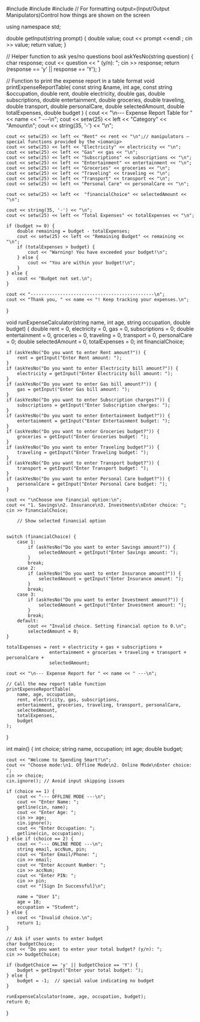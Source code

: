 #include <iostream>
#include <string>
#include <iomanip> // For formatting output=(Input/Output Manipulators)Control how things are shown on the screen 

using namespace std;

double getInput(string prompt) {
    double value;
    cout << prompt <<endl ;
    cin >> value;
    return value;
}

// Helper function to ask yes/no questions
bool askYesNo(string question) {
    char response;
    cout << question << " (y/n): ";
    cin >> response;
    return (response == 'y' || response == 'Y');
}

// Function to print the expense report in a table format
void printExpenseReportTable(
    const string &name,
    int age,
    const string &occupation,
    double rent,
    double electricity,
    double gas,
    double subscriptions,
    double entertainment,
    double groceries,
    double traveling,
    double transport,
    double personalCare,
    double selectedAmount,
    double totalExpenses,
    double budget 
) {
    cout << "\n--- Expense Report Table for " << name << " ---\n";
    cout << setw(25) << left << "Category" << "Amount\n";
    cout << string(35, '-') << "\n";

    cout << setw(25) << left << "Rent" << rent << "\n";// manipulators — special functions provided by the <iomanip>
    cout << setw(25) << left << "Electricity" << electricity << "\n";
    cout << setw(25) << left << "Gas" << gas << "\n";
    cout << setw(25) << left << "Subscriptions" << subscriptions << "\n";
    cout << setw(25) << left << "Entertainment" << entertainment << "\n";
    cout << setw(25) << left << "Groceries" << groceries << "\n";
    cout << setw(25) << left << "Traveling" << traveling << "\n";
    cout << setw(25) << left << "Transport" << transport << "\n";
    cout << setw(25) << left << "Personal Care" << personalCare << "\n";

    cout << setw(25) << left <<  "financialChoice" << selectedAmount << "\n";

    cout << string(35, '-') << "\n";
    cout << setw(25) << left << "Total Expenses" << totalExpenses << "\n";

    if (budget >= 0) {
        double remaining = budget - totalExpenses;
        cout << setw(25) << left << "Remaining Budget" << remaining << "\n";
        if (totalExpenses > budget) {
            cout << "Warning! You have exceeded your budget!\n";
        } else {
            cout << "You are within your budget!\n";
        }
    } else {
        cout << "Budget not set.\n";
    }

    cout << "----------------------------------------------\n";
    cout << "Thank you, " << name << "! Keep tracking your expenses.\n";
}

void runExpenseCalculator(string name, int age, string occupation, double budget) {
    double rent = 0, electricity = 0, gas = 0, subscriptions = 0;
    double entertainment = 0, groceries = 0, traveling = 0, transport = 0, personalCare = 0;
    double selectedAmount = 0, totalExpenses = 0;
    int financialChoice;

    if (askYesNo("Do you want to enter Rent amount?")) {
        rent = getInput("Enter Rent amount: ");
    }
    if (askYesNo("Do you want to enter Electricity bill amount?")) {
        electricity = getInput("Enter Electricity bill amount: ");
    }
    if (askYesNo("Do you want to enter Gas bill amount?")) {
        gas = getInput("Enter Gas bill amount: ");
    }
    if (askYesNo("Do you want to enter Subscription charges?")) {
        subscriptions = getInput("Enter Subscription charges: ");
    }
    if (askYesNo("Do you want to enter Entertainment budget?")) {
        entertainment = getInput("Enter Entertainment budget: ");
    }
    if (askYesNo("Do you want to enter Groceries budget?")) {
        groceries = getInput("Enter Groceries budget: ");
    }
    if (askYesNo("Do you want to enter Traveling budget?")) {
        traveling = getInput("Enter Traveling budget: ");
    }
    if (askYesNo("Do you want to enter Transport budget?")) {
        transport = getInput("Enter Transport budget: ");
    }
    if (askYesNo("Do you want to enter Personal Care budget?")) {
        personalCare = getInput("Enter Personal Care budget: ");
    }

    cout << "\nChoose one financial option:\n";
    cout << "1. Savings\n2. Insurance\n3. Investments\nEnter choice: ";
    cin >> financialChoice;
    
        // Show selected financial option
  

    switch (financialChoice) {
        case 1:
            if (askYesNo("Do you want to enter Savings amount?")) {
                selectedAmount = getInput("Enter Savings amount: ");
            }
            break;
        case 2:
            if (askYesNo("Do you want to enter Insurance amount?")) {
                selectedAmount = getInput("Enter Insurance amount: ");
            }
            break;
        case 3:
            if (askYesNo("Do you want to enter Investment amount?")) {
                selectedAmount = getInput("Enter Investment amount: ");
            }
            break;
        default:
            cout << "Invalid choice. Setting financial option to 0.\n";
            selectedAmount = 0;
    }

    totalExpenses = rent + electricity + gas + subscriptions +
                    entertainment + groceries + traveling + transport + personalCare +
                    selectedAmount;

    cout << "\n--- Expense Report for " << name << " ---\n";

    // Call the new report table function
    printExpenseReportTable(
        name, age, occupation,
        rent, electricity, gas, subscriptions,
        entertainment, groceries, traveling, transport, personalCare,
        selectedAmount,
        totalExpenses,
        budget
    );
}

int main() {
    int choice;
    string name, occupation;
    int age;
    double budget;

    cout << "Welcome to Spending Smart!\n";
    cout << "Choose mode:\n1. Offline Mode\n2. Online Mode\nEnter choice: ";
    cin >> choice;
    cin.ignore(); // Avoid input skipping issues

    if (choice == 1) {
        cout << "--- OFFLINE MODE ---\n";
        cout << "Enter Name: ";
        getline(cin, name);
        cout << "Enter Age: ";
        cin >> age;
        cin.ignore();
        cout << "Enter Occupation: ";
        getline(cin, occupation);
    } else if (choice == 2) {
        cout << "--- ONLINE MODE ---\n";
        string email, accNum, pin;
        cout << "Enter Email/Phone: ";
        cin >> email;
        cout << "Enter Account Number: ";
        cin >> accNum;
        cout << "Enter PIN: ";
        cin >> pin;
        cout << "[Sign In Successful]\n";

        name = "User 1";
        age = 18;
        occupation = "Student";
    } else {
        cout << "Invalid choice.\n";
        return 1;
    }

    // Ask if user wants to enter budget
    char budgetChoice;
    cout << "Do you want to enter your total budget? (y/n): ";
    cin >> budgetChoice;

    if (budgetChoice == 'y' || budgetChoice == 'Y') {
        budget = getInput("Enter your total budget: ");
    } else {
        budget = -1;  // special value indicating no budget
    }

    runExpenseCalculator(name, age, occupation, budget);
    return 0;
}
